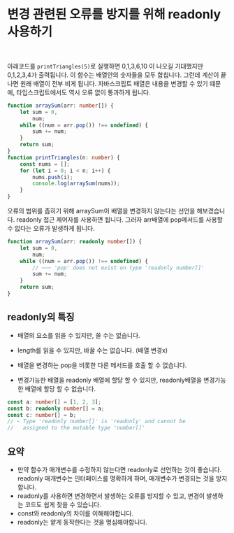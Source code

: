 # 변경 관련된 오류를 방지를 위해 readonly 사용하기

</br>

아래코드를 `printTriangles(5)`로 실행하면 0,1,3,6,10 이 나오길 기대했지만 0,1,2,3,4가 출력됩니다. 이 함수는 배열안의 숫자들을 모두 합칩니다. 그런데 계산이 끝나면 원래 배열이 전부 비게 됩니다. 자바스크립트 배열은 내용을 변경할 수 있기 떄문에, 타입스크립트에서도 역시 오류 없이 통과하게 됩니다.

```ts
function arraySum(arr: number[]) {
	let sum = 0,
		num;
	while ((num = arr.pop()) !== undefined) {
		sum += num;
	}
	return sum;
}
function printTriangles(n: number) {
	const nums = [];
	for (let i = 0; i < n; i++) {
		nums.push(i);
		console.log(arraySum(nums));
	}
}
```

오류의 범위를 좁히기 위해 arraySum이 배열을 변경하지 않는다는 선언을 해보겠습니다. readonly 접근 제어자를 사용하면 됩니다. 그러자 arr배열에 pop메서드를 사용할 수 없다는 오류가 발생하게 됩니다.

```ts
function arraySum(arr: readonly number[]) {
	let sum = 0,
		num;
	while ((num = arr.pop()) !== undefined) {
		// ~~~ 'pop' does not exist on type 'readonly number[]'
		sum += num;
	}
	return sum;
}
```

## readonly의 특징

- 배열의 요소를 읽을 수 있지만, 쓸 수는 없습니다.
- length를 읽을 수 있지만, 바꿀 수는 없습니다. (배열 변경x)
- 배열을 변경하는 pop을 비롯한 다른 메서드를 호출 할 수 없습니다.

- 변경가능한 배열을 readonly 배열에 할당 할 수 있지만, readonly배열을 변경가능한 배열에 할당 할 수 없습니다.

```ts
const a: number[] = [1, 2, 3];
const b: readonly number[] = a;
const c: number[] = b;
// ~ Type 'readonly number[]' is 'readonly' and cannot be
//   assigned to the mutable type 'number[]'
```

## 요약

- 만약 함수가 매개변수를 수정하지 않는다면 readonly로 선언하는 것이 좋습니다. readonly 매개변수는 인터페이스를 명확하게 하며, 매개변수가 변경되는 것을 방지합니다.
- readonly를 사용하면 변경하면서 발생하는 오류를 방지할 수 있고, 변경이 발생하는 코드도 쉽게 찾을 수 있습니다.
- const와 readonly의 차이를 이해해야합니다.
- readonly는 얕게 동작한다는 것을 명심해야합니다.
